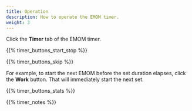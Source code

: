 ```yaml
---
title: Operation
description: How to operate the EMOM timer.
weight: 3
---
```


Click the **Timer** tab of the EMOM timer.

{{% timer_buttons_start_stop %}}

{{% timer_buttons_skip %}}

For example, to start the next EMOM before the set duration elapses, 
click the **Work** button. That will immediately start the next set.

{{% timer_buttons_stats %}}

{{% timer_notes %}}